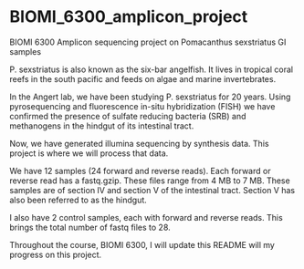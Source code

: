 # BIOMI_6300_amplicon_project
BIOMI 6300 Amplicon sequencing project on Pomacanthus sexstriatus GI samples

P. sexstriatus is also known as the six-bar angelfish. It lives in tropical coral reefs in the south pacific and feeds on algae and marine invertebrates.

In the Angert lab, we have been studying P. sexstriatus for 20 years. Using pyrosequencing and fluorescence in-situ hybridization (FISH) we have confirmed the presence of sulfate reducing bacteria (SRB) and methanogens in the hindgut of its intestinal tract. 

Now, we have generated illumina sequencing by synthesis data. This project is where we will process that data. 

We have 12 samples (24 forward and reverse reads). Each forward or reverse read has a fastq.gzip. These files range from 4 MB to 7 MB.  These samples are of section IV and section V of the intestinal tract. Section V has also been referred to as the hindgut. 

I also have 2 control samples, each with forward and reverse reads. This brings the total number of fastq files to 28.

Throughout the course, BIOMI 6300, I will update this README will my progress on this project.
